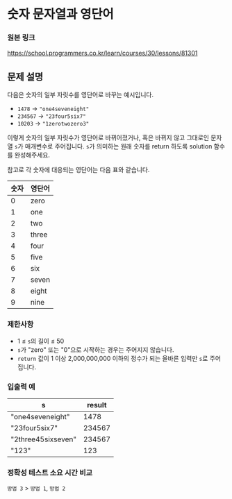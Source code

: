 # 숫자 문자열과 영단어

### 원본 링크

https://school.programmers.co.kr/learn/courses/30/lessons/81301

## 문제 설명

다음은 숫자의 일부 자릿수를 영단어로 바꾸는 예시입니다.

- `1478` → `"one4seveneight"`
- `234567` → `"23four5six7"`
- `10203` → `"1zerotwozero3"`

이렇게 숫자의 일부 자릿수가 영단어로 바뀌어졌거나, 혹은 바뀌지 않고 그대로인 문자열 `s`가 매개변수로 주어집니다. `s`가 의미하는 원래 숫자를 return 하도록 solution 함수를 완성해주세요.

참고로 각 숫자에 대응되는 영단어는 다음 표와 같습니다.

| 숫자 | 영단어 |
| ---- | ------ |
| 0    | zero   |
| 1    | one    |
| 2    | two    |
| 3    | three  |
| 4    | four   |
| 5    | five   |
| 6    | six    |
| 7    | seven  |
| 8    | eight  |
| 9    | nine   |

### 제한사항

- 1 ≤ `s`의 길이 ≤ 50
- `s`가 "zero" 또는 "0"으로 시작하는 경우는 주어지지 않습니다.
- `return` 값이 1 이상 2,000,000,000 이하의 정수가 되는 올바른 입력만 `s`로 주어집니다.

### 입출력 예

| s                  | result |
| ------------------ | ------ |
| "one4seveneight"   | 1478   |
| "23four5six7"      | 234567 |
| "2three45sixseven" | 234567 |
| "123"              | 123    |

### 정확성 테스트 소요 시간 비교

`방법 3` > `방법 1`, `방법 2`
